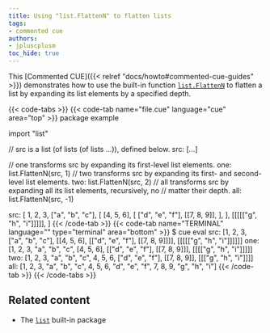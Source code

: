 ```yaml
---
title: Using "list.FlattenN" to flatten lists
tags:
- commented cue
authors:
- jpluscplusm
toc_hide: true
---
```


This [Commented CUE]({{< relref "docs/howto#commented-cue-guides" >}})
demonstrates how to use the built-in function
[`list.FlattenN`](https://pkg.go.dev/cuelang.org/go/pkg/list#FlattenN)
to flatten a list by expanding its list elements by a specified depth.

{{< code-tabs >}}
{{< code-tab name="file.cue" language="cue"  area="top" >}}
package example

import "list"

// src is a list (of lists (of lists ...)), defined below.
src: [...]

// one transforms src by expanding its first-level list elements.
one: list.FlattenN(src, 1)
// two transforms src by expanding its first- and second-level list elements.
two: list.FlattenN(src, 2)
// all transforms src by expanding all its list elements, recursively, no
// matter their depth.
all: list.FlattenN(src, -1)

src: [
	1, 2, 3,
	["a", "b", "c"],
	[
		[4, 5, 6],
		[
			["d", "e", "f"],
			[[7, 8, 9]],
		],
	],
	[[[[["g", "h", "i"]]]]],
]
{{< /code-tab >}}
{{< code-tab name="TERMINAL" language="" type="terminal" area="bottom" >}}
$ cue eval
src: [1, 2, 3, ["a", "b", "c"], [[4, 5, 6], [["d", "e", "f"], [[7, 8, 9]]]], [[[[["g", "h", "i"]]]]]]
one: [1, 2, 3, "a", "b", "c", [4, 5, 6], [["d", "e", "f"], [[7, 8, 9]]], [[[["g", "h", "i"]]]]]
two: [1, 2, 3, "a", "b", "c", 4, 5, 6, ["d", "e", "f"], [[7, 8, 9]], [[["g", "h", "i"]]]]
all: [1, 2, 3, "a", "b", "c", 4, 5, 6, "d", "e", "f", 7, 8, 9, "g", "h", "i"]
{{< /code-tab >}}
{{< /code-tabs >}}

## Related content

- The [`list`](https://pkg.go.dev/cuelang.org/go/pkg/list) built-in package
